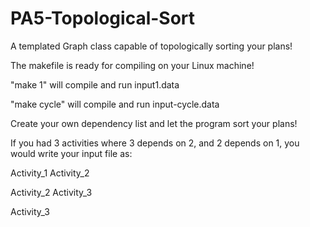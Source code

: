 # PA5-Topological-Sort
 A templated Graph class capable of topologically sorting your plans!

 The makefile is ready for compiling on your Linux machine!

 "make 1" will compile and run input1.data

 "make cycle" will compile and run input-cycle.data

 Create your own dependency list and let the program sort your plans!

 If you had 3 activities where 3 depends on 2, and 2 depends on 1, you would 
 write your input file as:

 Activity_1 Activity_2

 Activity_2 Activity_3

 Activity_3 
